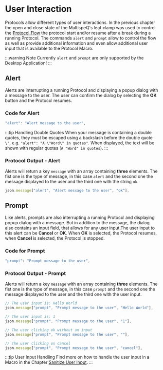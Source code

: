 # User Interaction

Protocols allow different types of user interactions. In the previous chapter the open and close state of the MultispeQ's leaf clamp was used to control the [Protocol Flow](./flow-control.md) the protocol start and/or resume after a break during a running Protocol. The commands `alert` and `prompt` allow to control the flow as well as provide additional information and even allow additional user input that is available to the Protocol Macro.

:::warning Note
Currently `alert` and `prompt` are only supported by the Desktop Application!
:::

## Alert

Alerts are interrupting a running Protocol and displaying a popup dialog with a message to the user. The user can confirm the dialog by selecting the **OK** button and the Protocol resumes.

### Code for Alert

```javascript
"alert": "Alert message to the user",
```

:::tip Handling Double Quotes
When your message is containing a double quotes, they must be escaped using a backslash before the double quote `\"`, e.g. `"alert": "A \"Word\" in quotes"`. When displayed, the text will be shown with regular quotes (`A "Word" in quotes`).
:::

### Protocol Output - Alert

Alerts will return a key `message` with an array containing **three** elements. The fist one is the type of message, in this case `alert` and the second one the message displayed to the user and the third one with the string `ok`.

```javascript
json.message["alert", "Alert message to the user", "ok"],
```

## Prompt

Like alerts, prompts are also interrupting a running Protocol and displaying popup dialog with a message. But in addition to the message, the dialog also contains an input field, that allows for any user input.The user input to this alert can be **Cancel** or **OK**. When **OK** is selected, the Protocol resumes, when **Cancel** is selected, the Protocol is stopped.

### Code for Prompt

```javascript
"prompt": "Prompt message to the user",
```

### Protocol Output - Prompt

Alerts will return a key `message` with an array containing **three** elements. The fist one is the type of message, in this case `prompt` and the second one the message displayed to the user and the third one with the user input.

```javascript
// The user input is: Hello World
json.message["prompt", "Prompt message to the user", "Hello World"],

// The user input is: 1
json.message["prompt", "Prompt message to the user", "1"],

// The user clicking ok without an input
json.message["prompt", "Prompt message to the user", ""],

// The user clicking on cancel
json.message["prompt", "Prompt message to the user", "cancel"],
```

:::tip User Input Handling
Find more on how to handle the user input in a Macro in the Chapter [Sanitize User Input](../macros/sanitize-user-input.md).
:::